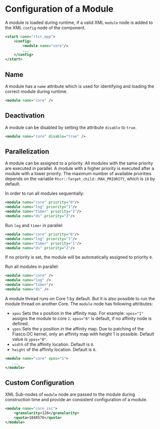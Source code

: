# Configuration of a Module

A module is loaded during runtime, if a valid XML `module` node is added to the
XML `config` node of the component.

```xml
<start name="rtcr_app">
	<config>
		<module name="core"/>
		...
	</config>
</start>
```

## Name

A module has a `name` attribute which is used for identifying and loading the
correct module during runtime.

```xml
<module name="core" />
```

## Deactivation

A module can be disabled by setting the attribute `disable` to `true`.

```xml
<module name="core" disable="true" />
```

## Parallelization

A module can be assigned to a priority. All modules with the same priority are
executed in parallel. A module with a higher priority is executed after a module
with a lower priority. The maximum number of available priorities depends on the
variable `Rtcr::Target_child::MAX_PRIORITY`, which is `10` by default.

In order to run all modules sequentially:

```xml
<module name="core" priority="0"/>
<module name="log" priority="1"/>
<module name="timer" priority="2"/>
<module name="ds" priority="3"/>
```

Run `log` and `timer` in parallel:


```xml
<module name="core" priority="0"/>
<module name="log" priority="1"/>
<module name="timer" priority="1"/>
<module name="ds" priority="2"/>
```

If no priority is set, the module will be automatically assigned to priority
`0`.

Run all modules in parallel:

```xml
<module name="core" />
<module name="log" />
<module name="timer"/>
<module name="ds" />
```

A module thread runs on Core 1 by default. But it is also possible to run the
module thread on another Core. The `module` node has following attributes:

* `xpos` Sets the x position in the affinity map. For example: `xpos="1"`
  assigns the module to core `2`. `xpos="0"` is default, if no affinity node is defined.
* `ypos` Sets the y position in the affinity map. Due to patching of the
  Fiasco.OC kernel, only an affinity map with height 1 is possible. Default
  value is `ypos="0"`.
* `width` of the affinity location. Default is `0`. 
* `height` of the affinity location. Default is `0`.

```xml
<module name="core" xpos="1">
   ...
</module>
```

## Custom Configuration

XML Sub-nodes of `module` node are passed to the module during construction time
and provide an consistent configuration of a module.

```xml
<module name="core_inc">
	<granularity>120</granularity>
	<quota>1048576</quota>
</module>
```

